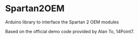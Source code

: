 # Spartan2OEM
Arduino library to interface the Spartan 2 OEM modules


Based on the official demo code provided by Alan To, 14Point7.
